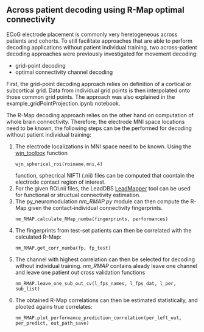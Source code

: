 ## Across patient decoding using R-Map optimal connectivity

ECoG electrode placement is commonly very heretogeneous across patients and cohorts. To still facilitate approaches that are able to perform decoding applications without patient individual training, two across-patient decoding approaches were previously investigated for movement decoding:
- grid-point decoding
- optimal connectivity channel decoding

First, the grid-point decoding approach relies on definition of a cortical or subcortical grid. Data from individual grid points is then interpolated onto those common grid points. The approach was also explained in the example_gridPointProjection.ipynb notebook.

The R-Map decoding approach relies on the other hand on computation of whole brain connectivity. Therefore, the electrode MNI space locations need to be known, the following steps can be the performed for decoding without patient individual training:

1. The electrode localizations in MNI space need to be known. Using the [wjn_toolbox](https://github.com/neuromodulation/wjn_toolbox) function
    ```
    wjn_spherical_roi(roiname,mni,4)
    ```
    function, sphecrical NIFTI (.nii) files can be computed that coontain the electrode contact region of interest.
2. For the given ROI.nii files, the LeadDBS [LeadMapper](https://netstim.gitbook.io/leaddbs/connectomics/lead-mapper) tool can be used for functional or structual connectivity estimation. 
3. The py_neuromodulation *nm_RMAP.py* module can then compute the R-Map given the contact-individual connectivity fingerprints. 
    ```
    nm_RMAP.calculate_RMap_numba(fingerprints, performances)
    ```
4. The fingerprints from test-set patients can then be correlated with the calculated R-Map:
   ```
   nm_RMAP.get_corr_numba(fp, fp_test)
   ```
5. The channel with highest correlation can then be selected for decoding without individual training. *nm_RMAP* contains aleady leave one channel and leave one patient out cross validation functions  
   ```
   nm_RMAP.leave_one_sub_out_cv(l_fps_names, l_fps_dat, l_per, sub_list)
   ```
6. The obtained R-Map correlations can then be estimated statistically, and plooted agains true correlates:
   ```
   nm_RMAP.plot_performance_prediction_correlation(per_left_out, per_predict, out_path_save)
   ```
